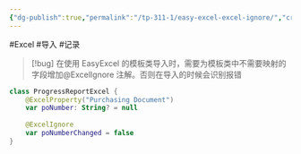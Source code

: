 ```yaml
---
{"dg-publish":true,"permalink":"/tp-311-1/easy-excel-excel-ignore/","created":"2024-04-09T10:00:52.943+08:00","updated":"2024-06-01T10:49:42.387+08:00"}
---
```


#Excel #导入 #记录

> [!bug] 
> 在使用 EasyExcel 的模板类导入时，需要为模板类中不需要映射的字段增加@ExcelIgnore 注解。否则在导入的时候会识别报错

```kotlin
class ProgressReportExcel {  
    @ExcelProperty("Purchasing Document")  
    var poNumber: String? = null  
  
    @ExcelIgnore
    var poNumberChanged = false
}
```
